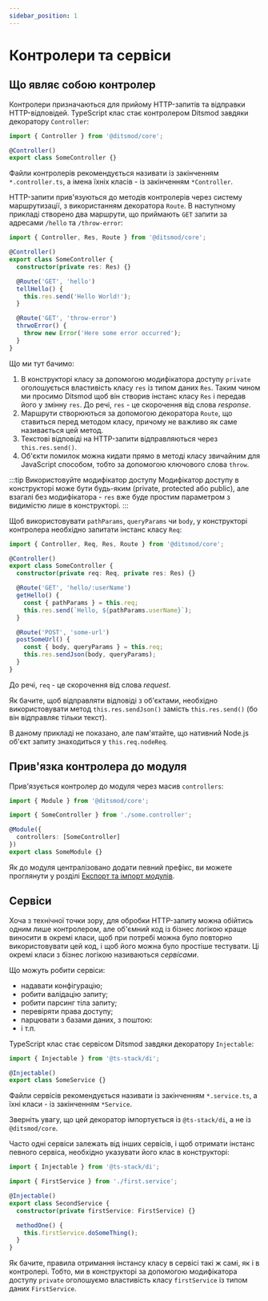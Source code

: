 ```yaml
---
sidebar_position: 1
---
```


# Контролери та сервіси

## Що являє собою контролер

Контролери призначаються для прийому HTTP-запитів та відправки HTTP-відповідей. TypeScript клас стає контролером Ditsmod завдяки декоратору `Controller`:

```ts
import { Controller } from '@ditsmod/core';

@Controller()
export class SomeController {}
```

Файли контролерів рекомендується називати із закінченням `*.controller.ts`, а імена їхніх класів - із закінченням `*Controller`.

<!--
Загалом, в декоратор `Controller` можна передавати об'єкт із такими властивостями:

```ts
import { Controller } from '@ditsmod/core';

@Controller({
  providersPerRou: [], // Провайдери на рівні роута
  providersPerReq: [] // Провайдери на рівні запиту
})
export class SomeController {}
```
-->

HTTP-запити прив'язуються до методів контролерів через систему маршрутизації, з використанням декоратора `Route`. В наступному прикладі створено два маршрути, що приймають `GET` запити за адресами `/hello` та `/throw-error`:

```ts
import { Controller, Res, Route } from '@ditsmod/core';

@Controller()
export class SomeController {
  constructor(private res: Res) {}

  @Route('GET', 'hello')
  tellHello() {
    this.res.send('Hello World!');
  }

  @Route('GET', 'throw-error')
  thrwoError() {
    throw new Error('Here some error occurred');
  }
}
```

Що ми тут бачимо:

1. В конструкторі класу за допомогою модифікатора доступу `private` оголошується властивість класу `res` із типом даних `Res`. Таким чином ми просимо Ditsmod щоб він створив інстанс класу `Res` і передав його у змінну `res`. До речі, `res` - це скорочення від слова _response_.
2. Маршрути створюються за допомогою декоратора `Route`, що ставиться перед методом класу, причому не важливо як саме називається цей метод.
3. Текстові відповіді на HTTP-запити відправляються через `this.res.send()`.
4. Об'єкти помилок можна кидати прямо в методі класу звичайним для JavaScript способом, тобто за допомогою ключового слова `throw`.

:::tip Використовуйте модифікатор доступу
Модифікатор доступу в конструкторі може бути будь-яким (private, protected або public), але взагалі без модифікатора - `res` вже буде простим параметром з видимістю лише в конструкторі.
:::

Щоб використовувати `pathParams`, `queryParams` чи `body`, у конструкторі контролера необхідно запитати інстанс класу `Req`:

```ts
import { Controller, Req, Res, Route } from '@ditsmod/core';

@Controller()
export class SomeController {
  constructor(private req: Req, private res: Res) {}

  @Route('GET', 'hello/:userName')
  getHello() {
    const { pathParams } = this.req;
    this.res.send(`Hello, ${pathParams.userName}`);
  }

  @Route('POST', 'some-url')
  postSomeUrl() {
    const { body, queryParams } = this.req;
    this.res.sendJson(body, queryParams);
  }
}
```

До речі, `req` - це скорочення від слова _request_.

Як бачите, щоб відправляти відповіді з об'єктами, необхідно використовувати метод `this.res.sendJson()` замість `this.res.send()` (бо він відправляє тільки текст).

В даному прикладі не показано, але пам'ятайте, що нативний Node.js об'єкт запиту знаходиться у `this.req.nodeReq`.

## Прив'язка контролера до модуля

Прив'язується контролер до модуля через масив `controllers`:

```ts
import { Module } from '@ditsmod/core';

import { SomeController } from './some.controller';

@Module({
  controllers: [SomeController]
})
export class SomeModule {}
```

Як до модуля централізовано додати певний префікс, ви можете проглянути у розділі [Експорт та імпорт модулів][1].

## Сервіси

Хоча з технічної точки зору, для обробки HTTP-запиту можна обійтись одним лише контролером, але об'ємний код із бізнес логікою краще виносити в окремі класи, щоб при потребі можна було повторно використовувати цей код, і щоб його можна було простіше тестувати. Ці окремі класи з бізнес логікою називаються _сервісами_.

Що можуть робити сервіси:

- надавати конфігурацію;
- робити валідацію запиту;
- робити парсинг тіла запиту;
- перевіряти права доступу;
- парцювати з базами даних, з поштою:
- і т.п.

TypeScript клас стає сервісом Ditsmod завдяки декоратору `Injectable`:

```ts
import { Injectable } from '@ts-stack/di';

@Injectable()
export class SomeService {}
```

Файли сервісів рекомендується називати із закінченням `*.service.ts`, а їхні класи - із закінченням `*Service`.

Зверніть увагу, що цей декоратор імпортується із `@ts-stack/di`, а не із `@ditsmod/core`.

Часто одні сервіси залежать від інших сервісів, і щоб отримати інстанс певного сервіса, необхідно указувати його клас в конструкторі:

```ts
import { Injectable } from '@ts-stack/di';

import { FirstService } from './first.service';

@Injectable()
export class SecondService {
  constructor(private firstService: FirstService) {}

  methodOne() {
    this.firstService.doSomeThing();
  }
}
```

Як бачите, правила отримання інстансу класу в сервісі такі ж самі, як і в контролері. Тобто, ми в конструкторі за допомогою модифікатора доступу `private` оголошуємо властивість класу `firstService` із типом даних `FirstService`.

[1]: /components-of-ditsmod-app/exports-and-imports#імпорт-модуля
